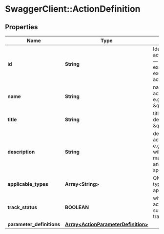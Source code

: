 # SwaggerClient::ActionDefinition

## Properties
Name | Type | Description | Notes
------------ | ------------- | ------------- | -------------
**id** | **String** | Identifier of the action definition — used for example when executing an action | 
**name** | **String** | name of the action definition, e.g. \&quot;move\&quot; | [optional] 
**title** | **String** | title of the action definition, e.g. \&quot;Move\&quot; | [optional] 
**description** | **String** | describes the action definition, e.g. \&quot;This will move the matched item to another space.\&quot; | [optional] 
**applicable_types** | **Array&lt;String&gt;** | QNames of the types this action applies to | 
**track_status** | **BOOLEAN** | whether the basic action definition supports action tracking or not | 
**parameter_definitions** | [**Array&lt;ActionParameterDefinition&gt;**](ActionParameterDefinition.md) |  | [optional] 


